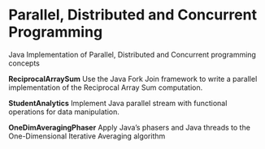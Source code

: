 # Parallel, Distributed and Concurrent Programming
Java Implementation of Parallel, Distributed and Concurrent programming concepts

**ReciprocalArraySum** Use the Java Fork Join framework to write a parallel implementation of the Reciprocal Array Sum 
computation.

**StudentAnalytics** Implement Java parallel stream with functional operations for data manipulation.

**OneDimAveragingPhaser** Apply Java’s phasers and Java threads to the One-Dimensional Iterative Averaging algorithm
